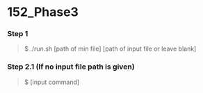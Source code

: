 # 152_Phase3

### Step 1
> $ ./run.sh [path of min file] [path of input file or leave blank]
### Step 2.1 (If no input file path is given)
> $ [input command]

